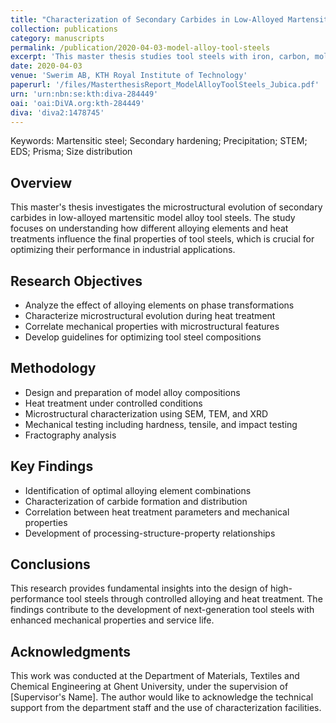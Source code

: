 ```yaml
---
title: "Characterization of Secondary Carbides in Low-Alloyed Martensitic Model Alloy Tool Steels"
collection: publications
category: manuscripts
permalink: /publication/2020-04-03-model-alloy-tool-steels
excerpt: 'This master thesis studies tool steels with iron, carbon, molybdenum, and vanadium to understand carbide effects on hardness. Two alloys were tempered at 550C and 600C, with hardness measured and compared. Alloy A was analyzed with STEM EDS and TC Prisma simulations, showing molybdenum carbides increase strength. Hardness was higher at 550C due to reduced overaging at 600C.'
date: 2020-04-03
venue: 'Swerim AB, KTH Royal Institute of Technology'
paperurl: '/files/MasterthesisReport_ModelAlloyToolSteels_Jubica.pdf'
urn: 'urn:nbn:se:kth:diva-284449'
oai: 'oai:DiVA.org:kth-284449'
diva: 'diva2:1478745'
---
```


Keywords: Martensitic steel; Secondary hardening; Precipitation; STEM; EDS; Prisma; Size distribution

## Overview
This master's thesis investigates the microstructural evolution of secondary carbides in low-alloyed martensitic model alloy tool steels. The study focuses on understanding how different alloying elements and heat treatments influence the final properties of tool steels, which is crucial for optimizing their performance in industrial applications.

## Research Objectives
- Analyze the effect of alloying elements on phase transformations
- Characterize microstructural evolution during heat treatment
- Correlate mechanical properties with microstructural features
- Develop guidelines for optimizing tool steel compositions

## Methodology
- Design and preparation of model alloy compositions
- Heat treatment under controlled conditions
- Microstructural characterization using SEM, TEM, and XRD
- Mechanical testing including hardness, tensile, and impact testing
- Fractography analysis

## Key Findings
- Identification of optimal alloying element combinations
- Characterization of carbide formation and distribution
- Correlation between heat treatment parameters and mechanical properties
- Development of processing-structure-property relationships

## Conclusions
This research provides fundamental insights into the design of high-performance tool steels through controlled alloying and heat treatment. The findings contribute to the development of next-generation tool steels with enhanced mechanical properties and service life.

## Acknowledgments
This work was conducted at the Department of Materials, Textiles and Chemical Engineering at Ghent University, under the supervision of [Supervisor's Name]. The author would like to acknowledge the technical support from the department staff and the use of characterization facilities.